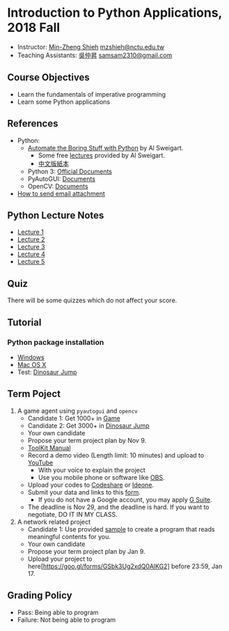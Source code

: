 # Introduction to Python Applications, 2018 Fall

+   Instructor: [Min-Zheng Shieh](mailto:mzshieh@nctu.edu.tw) mzshieh@nctu.edu.tw
+   Teaching Assistants: [吳仲昇](mailto:samsam2310@gmail.com) samsam2310@gmail.com

## Course Objectives

+   Learn the fundamentals of imperative programming
+   Learn some Python applications

## References

+   Python: 
    + [Automate the Boring Stuff with Python](https://automatetheboringstuff.com/) by Al Sweigart.
        +   Some free [lectures](https://www.youtube.com/playlist?list=PL0-84-yl1fUnRuXGFe_F7qSH1LEnn9LkW) provided by Al Sweigart.
        +   [中文版紙本](https://www.tenlong.com.tw/products/9789864762729)
    +   Python 3: [Official Documents](https://docs.python.org/3/)
    +   PyAutoGUI: [Documents](https://pyautogui.readthedocs.io/en/latest/)
    +   OpenCV: [Documents](https://docs.opencv.org/)
+	[How to send email attachment](https://stackoverflow.com/questions/3362600/how-to-send-email-attachments)


## Python Lecture Notes

+ [Lecture 1](https://hackmd.io/s/BJh0HolFX)
+ [Lecture 2](https://hackmd.io/s/rkXz8e79Q)
+ [Lecture 3](https://hackmd.io/s/rytNvKBi7)
+ [Lecture 4](https://hackmd.io/s/rJ72YsmA7)
+ [Lecture 5](https://hackmd.io/s/B1SFdDye4)

## Quiz

There will be some quizzes which do not affect your score.

## Tutorial

### Python package installation
+ [Windows](https://hackmd.io/s/SJYzQFxK7)
+ [Mac OS X](https://hackmd.io/s/SyIEDKgtm)
+ Test: [Dinosaur Jump](http://www.trex-game.skipser.com/)

## Term Poject

1. A game agent using `pyautogui` and `opencv`
	+ Candidate 1: Get 1000+ in [Game](http://i-gameworld.com/games/gi2172.php)
	+ Candidate 2: Get 3000+ in [Dinosaur Jump](http://www.trex-game.skipser.com/)
    + Your own candidate
    + Propose your term project plan by Nov 9.
	+   [ToolKit Manual](https://hackmd.io/s/B1LbJaRjm)
	+ Record a demo video (Length limit: 10 minutes) and upload to [YouTube](https://www.youtube.com/)
		+	With your voice to explain the project
		+	Use you mobile phone or software like [OBS](https://obsproject.com/).
	+ Upload your codes to [Codeshare](https://codeshare.io/) or [Ideone](https://ideone.com/).
	+ Submit your data and links to this [form](https://goo.gl/forms/iaUD7zb2RqKtw5sz2).
		+	If you do not have a Google account, you may apply [G Suite](https://www.it.nctu.edu.tw/?page_id=68).
	+ The deadline is Nov 29, and the deadline is hard. If you want to negotiate, DO IT IN MY CLASS.
2. A network related project
	+ Candidate 1: Use provided [sample](pa18final.py) to create a program that reads meaningful contents for you.
    + Your own candidate
    + Propose your term project plan by Jan 9.
    + Upload your project to here[https://goo.gl/forms/GSbk3Ug2xdQ0AlKG2] before 23:59, Jan 17.


## Grading Policy

+   Pass: Being able to program
+   Failure: Not being able to program
